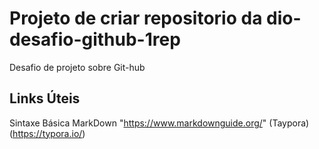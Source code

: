# Projeto de criar repositorio da dio-desafio-github-1rep
Desafio de projeto sobre Git-hub
## Links Úteis
Sintaxe Básica MarkDown "https://www.markdownguide.org/"
(Taypora)(https://typora.io/)
